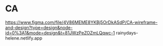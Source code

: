 # CA
https://www.figma.com/file/4V86MEME8YKBj5OrDkASdP/CA-wireframe-and-design?type=design&node-id=0%3A1&mode=design&t=81JWzPeZOZmLQqwc-1
rainydays-helene.netlify.app
